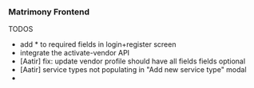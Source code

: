 ### Matrimony Frontend

TODOS

- add \* to required fields in login+register screen
- integrate the activate-vendor API
- [Aatir] fix: update vendor profile should have all fields fields optional
- [Aatir] service types not populating in "Add new service type" modal
-
